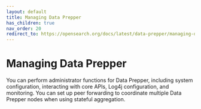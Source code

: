 ```yaml
---
layout: default
title: Managing Data Prepper
has_children: true
nav_order: 20
redirect_to: https://opensearch.org/docs/latest/data-prepper/managing-data-prepper/managing-data-prepper/
---
```


# Managing Data Prepper

You can perform administrator functions for Data Prepper, including system configuration, interacting with core APIs, Log4j configuration, and monitoring. You can set up peer forwarding to coordinate multiple Data Prepper nodes when using stateful aggregation. 